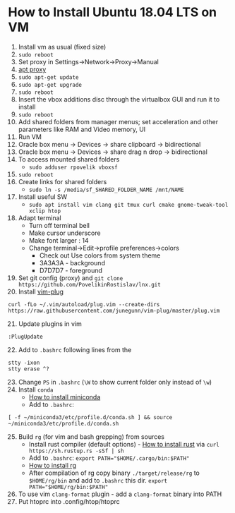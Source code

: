 # How to Install Ubuntu 18.04 LTS on VM
1. Install vm as usual (fixed size)
2. `sudo reboot`
3. Set proxy in Settings->Network->Proxy->Manual
4. [apt proxy](https://www.serverlab.ca/tutorials/linux/administration-linux/how-to-set-the-proxy-for-apt-for-ubuntu-18-04/)
5. `sudo apt-get update`
6. `sudo apt-get upgrade`
7. `sudo reboot`
8. Insert the vbox additions disc through the virtualbox GUI and run it to install
9. `sudo reboot`
10. Add shared folders from manager menus; set acceleration and other parameters like RAM and Video memory, UI
11. Run VM
12. Oracle box menu -> Devices -> share clipboard -> bidirectional
13. Oracle box menu -> Devices -> share drag n drop -> bidirectional
14. To access mounted shared folders
    * `sudo adduser rpovelik vboxsf`
15. `sudo reboot`
16. Create links for shared folders
    * `sudo ln -s /media/sf_SHARED_FOLDER_NAME /mnt/NAME`
17. Install useful SW
    * `sudo apt install vim clang git tmux curl cmake gnome-tweak-tool xclip htop`
18. Adapt terminal
    * Turn off terminal bell
    * Make cursor underscore
    * Make font larger : 14
    * Change terminal->Edit->profile preferences->colors
        * Check out Use colors from system theme
        * 3A3A3A - background
        * D7D7D7 - foreground
19. Set git config (proxy) and `git clone https://github.com/PovelikinRostislav/lnx.git`
20. Install [vim-plug](https://github.com/junegunn/vim-plug)
```
curl -fLo ~/.vim/autoload/plug.vim --create-dirs  https://raw.githubusercontent.com/junegunn/vim-plug/master/plug.vim
```
21. Update plugins in vim
```
:PlugUpdate
```
22. Add to `.bashrc` following lines from the
```
stty -ixon
stty erase ^?
```
23. Change `PS` in `.bashrc` (`\W` to show current folder only instead of `\w`)
24. Install `conda`
    * [How to install miniconda](https://docs.conda.io/projects/conda/en/latest/user-guide/install/linux.html)
    * Add to `.bashrc`:
```
[ -f ~/miniconda3/etc/profile.d/conda.sh ] && source ~/miniconda3/etc/profile.d/conda.sh
```
25. Build `rg` (for vim and bash grepping) from sources
    * Install rust compiler (default options) - [How to install rust](https://www.rust-lang.org/tools/install) via `curl https://sh.rustup.rs -sSf | sh`
    * Add to `.bashrc`: `export PATH="$HOME/.cargo/bin:$PATH"`
    * [How to install rg](https://github.com/BurntSushi/ripgrep#installation)
    * After compilation of rg copy binary `./target/release/rg` to `$HOME/rg/bin` and add to `.bashrc` this dir. `export PATH="$HOME/rg/bin:$PATH"`
26. To use vim `clang-format` plugin - add a `clang-format` binary into PATH
27. Put htoprc into .config/htop/htoprc
